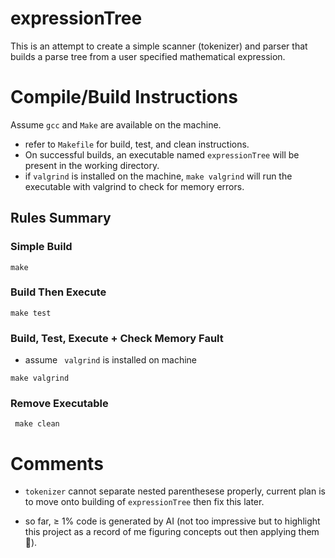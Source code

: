 # expressionTree

This is an attempt to create a simple scanner (tokenizer) and parser that builds a parse tree from a user specified mathematical expression.

# Compile/Build Instructions

Assume `gcc` and `Make` are available on the machine.

- refer to `Makefile` for build, test, and clean instructions.
- On successful builds, an executable named `expressionTree` will be present in the working directory.
- if `valgrind` is installed on the machine, `make valgrind` will run the executable with valgrind to check for memory errors.

## Rules Summary

### Simple Build
`make`

### Build Then Execute

`make test`
### Build, Test, Execute + Check Memory Fault
- assume ` valgrind` is installed on machine

`make valgrind`
### Remove Executable

` make clean`

# Comments

- `tokenizer` cannot separate nested parenthesese properly, current plan is to move onto building of `expressionTree` then fix this later.

- so far, ≥ 1% code is generated by AI (not too impressive but to highlight this project as a record of me figuring concepts out then applying them 🤪).
